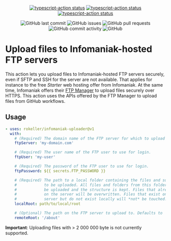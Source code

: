 <p align="center">
  <a href="https://github.com/rokeller/infomaniak-uploader/actions"><img alt="typescript-action status" src="https://github.com/rokeller/infomaniak-uploader/workflows/build-test/badge.svg"></a>
  <a href="https://github.com/rokeller/infomaniak-uploader/actions"><img alt="typescript-action status" src="https://github.com/rokeller/infomaniak-uploader/workflows/Check dist%2f/badge.svg"></a>
  <a href="https://github.com/rokeller/infomaniak-uploader/actions"><img alt="typescript-action status" src="https://github.com/rokeller/infomaniak-uploader/workflows/CodeQL/badge.svg"></a>
<p>
<p align="center">
  <img alt="GitHub last commit" src="https://img.shields.io/github/last-commit/rokeller/infomaniak-uploader">
  <img alt="GitHub issues" src="https://img.shields.io/github/issues-raw/rokeller/infomaniak-uploader">
  <img alt="GitHub pull requests" src="https://img.shields.io/github/issues-pr-raw/rokeller/infomaniak-uploader">
  <img alt="GitHub commit activity" src="https://img.shields.io/github/commit-activity/y/rokeller/infomaniak-uploader">
  <img alt="GitHub" src="https://img.shields.io/github/license/rokeller/infomaniak-uploader">
</p>

# Upload files to Infomaniak-hosted FTP servers

This action lets you upload files to Infomaniak-hosted FTP servers securely,
even if SFTP and SSH for the server are not available. That applies for instance
to the free _Starter_ web hosting offer from Infomaniak. At the same time,
Infomaniak offers their [FTP Manager](https://manager.infomaniak.com/ftp/) to
upload files securely over HTTPS. This action uses the APIs offered by the FTP
Manager to upload files from GitHub workflows.

## Usage

```yaml
- uses: rokeller/infomaniak-uploader@v1
  with:
    # (Required) The domain name of the FTP server for which to upload the files.
    ftpServer: 'my-domain.com'

    # (Required) The user name of the FTP user to use for login.
    ftpUser: 'my-user'

    # (Required) The password of the FTP user to use for login.
    ftpPassword: ${{ secrets.FTP_PASSWORD }}

    # (Required) The path to a local folder containing the files and sub-folders
    #            to be uploaded. All files and folders from this folder will
    #            be uploaded and the structure is kept. Files that already exist
    #            on the server will be overwritten. Files that exist on the
    #            server but do not exist locally will *not* be touched.
    localRoot: path/to/local/root

    # (Optional) The path on the FTP server to upload to. Defaults to '/'
    remoteRoot: '/about'
```

**Important**: Uploading files with > 2 000 000 byte is not currently supported.

